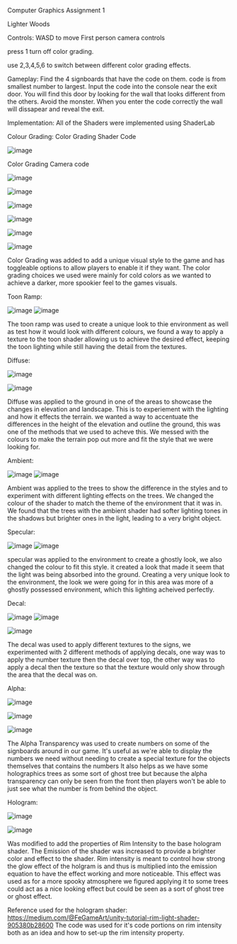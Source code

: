 Computer Graphics Assignment 1

Lighter Woods

Controls:
WASD to move
First person camera controls

press 1 turn off color grading.

use 2,3,4,5,6 to switch between different color grading effects. 

Gameplay:
Find the 4 signboards that have the code on them.
code is from smallest number to largest.
Input the code into the console near the exit door.
You will find this door by looking for the wall that looks different from the others.
Avoid the monster.
When you enter the code correctly the wall will dissapear and reveal the exit.

Implementation:
All of the Shaders were implemented using ShaderLab

Colour Grading:
Color Grading Shader Code

![image](https://github.com/user-attachments/assets/c36aed67-8220-4e81-8233-275bd1bbe60d)


Color Grading Camera code

![image](https://github.com/user-attachments/assets/0036e2e6-21a5-4192-a84f-de627494c1cd)

![image](https://github.com/user-attachments/assets/9190f145-f31d-403b-8645-9ce3fcab4ef7)

![image](https://github.com/user-attachments/assets/e44c148e-231e-4acd-8a2c-1438a05e442e)

![image](https://github.com/user-attachments/assets/3496b37c-1d0d-4971-9bec-3e40d72e16ae)

![image](https://github.com/user-attachments/assets/d0b3eed5-2d93-402d-81de-3a5e3e0dfb5f)

![image](https://github.com/user-attachments/assets/fecd1867-f4cc-46e6-a01f-3bba6beea050)


Color Grading was added to add a unique visual style to the game and has toggleable options to allow players to enable it if they want. The color grading choices we used were mainly for cold colors as we wanted to achieve a darker, more spookier feel to the games visuals.

Toon Ramp:

![image](https://github.com/user-attachments/assets/efb53cc9-1b36-4351-ac49-72f2d8bd54d5)
![image](https://github.com/user-attachments/assets/f58fe465-596f-49ac-bc13-64f0b0a82a35)




The toon ramp was used to create a unique look to thie environment as well as test how it would look with different colours, we found a way to apply a texture to the toon shader allowing us to achieve the desired effect, keeping the toon lighting while still having the detail from the textures. 



Diffuse:

![image](https://github.com/user-attachments/assets/bf1b8a16-d27b-47bc-b32f-cb5871ae2bb6)

![image](https://github.com/user-attachments/assets/e3c72cb9-96b5-4573-a40c-6009b30209e4)



Diffuse was applied to the ground in one of the areas to showcase the changes in elevation and landscape. This is to experiement with the lighting and how it effects the terrain. we wanted a way to accentuate the differences in the height of the elevation and outline the ground, this was one of the methods that we used to acheve this. We messed with the colours to make the terrain pop out more and fit the style that we were looking for.

Ambient:

![image](https://github.com/user-attachments/assets/deccc69a-dc28-4b37-8384-493a8d3c75ca)
![image](https://github.com/user-attachments/assets/2bf110e8-c82e-4be8-8554-46b38457a84b)





Ambient was applied to the trees to show the difference in the styles and to experiment with different lighting effects on the trees. We changed the colour of the shader to match the theme of the environment that it was in. We found that the trees with the ambient shader had softer lighting tones in the shadows but brighter ones in the light, leading to a very bright object. 

Specular:

![image](https://github.com/user-attachments/assets/8dc81a8c-3e1a-4c41-81fa-3e4de28b477c)
![image](https://github.com/user-attachments/assets/3f75d02a-03cb-47db-98cc-8c04d2695ef0)



specular was applied to the environment to create a ghostly look, we also changed the colour to fit this style. it created a look that made it seem that the light was being absorbed into the ground. Creating a very unique look to the environment, the look we were going for in this area was more of a ghostly possessed environment, which this lighting acheived perfectly. 


Decal:


![image](https://github.com/user-attachments/assets/d070e160-8fac-4f4e-a494-0d6a0623bf77)
![image](https://github.com/user-attachments/assets/6da31bed-37d1-40d8-b977-a7f2cf9af757)


![image](https://github.com/user-attachments/assets/b2ed9d47-9529-4f4a-9f35-3b0f1d97daa1)



The decal was used to apply different textures to the signs, we experimented with 2 different methods of applying decals, one way was to apply the number texture then the decal over top, the other way was to apply a decal then the texture so that the texture would only show through the area that the decal was on.

Alpha:

![image](https://github.com/user-attachments/assets/b3bc9a3b-a4d6-41da-be06-79d3878db23b)

![image](https://github.com/user-attachments/assets/47cb84d0-0c60-4580-add5-e35acbb42a87)

![image](https://github.com/user-attachments/assets/72c6c70d-3443-4f2f-8628-b7c7c8d0f314)

The Alpha Transparency was used to create numbers on some of the signboards around in our game. It's useful as we're able to display the numbers we need without needing to create a special texture for the objects themselves that contains the numbers It also helps as we have some holographics trees as some sort of ghost tree but because the alpha transparency can only be seen from the front then players won't be able to just see what the number is from behind the object.

Hologram:

![image](https://github.com/user-attachments/assets/bfc573f4-647f-4fce-8a4b-d9fe405f1e8d)

![image](https://github.com/user-attachments/assets/65ee8e2e-d7b1-4229-9ca0-da9089fb7087)


Was modified to add the properties of Rim Intensity to the base hologram shader. The Emission of the shader was increased to provide a brighter color and effect to the shader. Rim intensity is meant to control how strong the glow effect of the holgram is and thus is multiplied into the emission equation to have the effect working and more noticeable. This effect was used as for a more spooky atmosphere we figured applying it to some trees could act as a nice looking effect but could be seen as a sort of ghost tree or ghost effect. 

Reference used for the hologram shader: https://medium.com/@FeGameArt/unity-tutorial-rim-light-shader-905380b28600
The code was used for it's code portions on rim intensity both as an idea and how to set-up the rim intensity property.
